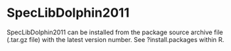 # SpecLibDolphin2011

SpecLibDolphin2011 can be installed from the package source archive file (.tar.gz file) with the latest version number. See ?install.packages within R.
